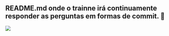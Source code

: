 ## README.md onde o trainne irá continuamente responder as perguntas em formas de commit. :exploding_head:
<div>
<img src=”https://i.imgur.com/Dma8lIi.png”>
<div>


